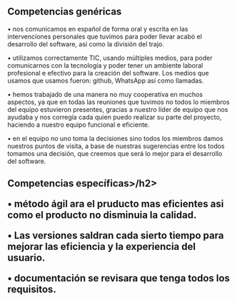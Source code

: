 <h2>Competencias genéricas</h2>

• nos comunicamos en español de forma oral y escrita en las intervenciones personales que tuvimos para poder llevar acabó el desarrollo del software, así como la división del trajo.

• utilizamos correctamente TIC, usando múltiples medios, para poder comunicarnos con la tecnología y poder tener un ambiente laboral profesional e efectivo para la creación del software. Los medios que usamos que usamos fueron: github, WhatsApp así como llamadas.

• hemos trabajado de una manera no muy cooperativa en muchos aspectos, ya que en todas las reuniones que tuvimos no todos lo miembros del equipo  estuvieron presentes, gracias a nuestro líder de equipo que nos ayudaba y nos corregía cada quien puedo realizar su parte del proyecto, haciendo a nuestro equipo funcional e eficiente.

• en el equipo no uno toma la decisiones sino todos  los miembros  damos nuestros puntos de visita, a base de nuestras sugerencias entre los todos tomamos una decisión, que creemos  que será lo mejor para el desarrollo del software.




<h2>Competencias específicas>/h2>
  
• método ágil ara el pruducto mas eficientes asi como el producto no disminuia la calidad.

• Las versiones saldran cada sierto tiempo para mejorar las eficiencia y la experiencia del usuario. 

• documentación se revisara que tenga todos los requisitos.
